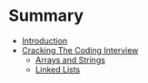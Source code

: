 # Summary

* [Introduction](README.md)
* [Cracking The Coding Interview](CC150.md)
   * [Arrays and Strings](CC1.md)
   * [Linked Lists](CC2.md)

